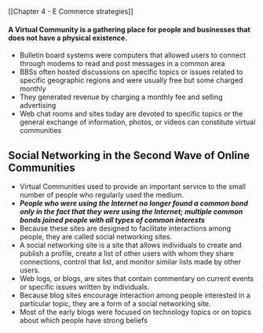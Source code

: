 
[[Chapter 4 - E Commerce strategies]]

#### A Virtual Community is a gathering place for people and businesses that does not have a physical existence. 
- Bulletin board systems were computers that allowed users to connect through modems to read and post messages in a common area
- BBSs often hosted discussions on specific topics or issues related to specific geographic regions and were usually free but some charged monthly
- They generated revenue by charging a monthly fee and selling advertising
- Web chat rooms and sites today are devoted to specific topics or the general exchange of information, photos, or videos can constitute virtual communities

## Social Networking in the Second Wave of Online Communities

- Virtual Communities used to provide an important service to the small number of people who regularly used the medium. 
- ***People who were using the Internet no longer found a common bond only in the fact that they were using the Internet; multiple common bonds joined people with all types of common interests***
- Because these sites are designed to facilitate interactions among people, they are called social networking sites.
- A social networking site is a site that allows individuals to create and publish a profile, create a list of other users with whom they share connections, control that list, and monitor similar lists made by other users.
- Web logs, or blogs, are sites that contain commentary on current events or specific issues written by individuals.
- Because blog sites encourage interaction among people interested in a particular topic, they are a form of a social networking site.
- Most of the early blogs were focused on technology topics or on topics about which people have strong beliefs